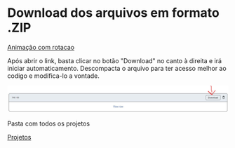 # Download dos arquivos em formato .ZIP
<a href="https://github.com/RangersonTI/Linguagem_WEB/blob/main/Projetos/Animacao%20com%20Rotacao.zip">Animação com rotacao</a>
<p>Após abrir o link, basta clicar no botão "Download" no canto à direita e irá iniciar automaticamento. Descompacta o arquivo para ter acesso melhor ao codigo e modifica-lo a vontade.</p>
<img src="https://raw.githubusercontent.com/RangersonTI/Linguagem_WEB/main/d.JPG">
<p>Pasta com todos os projetos</p>
<a href="https://github.com/RangersonTI/Linguagem_WEB/tree/main/Projetos">Projetos</a>
